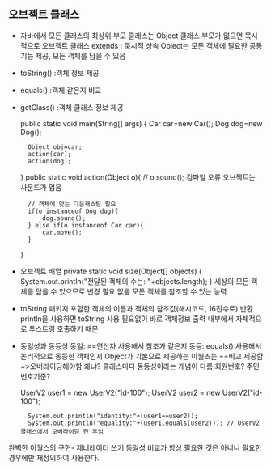 ## 오브젝트 클래스
- 자바에서 모든 클래스의 최상위 부모 클래스는 Object 클래스
부모가 없으면 묵시적으로 오브젝트 클래스 extends : 묵시적 상속
Object는 모든 객체에 필요한 공통 기능 제공, 모든 객체를 담을 수 있음
- toString() :객체 정보 제공
- equals() :객체 같은지 비교
- getClass() :객체 클래스 정보 제공

	public static void main(String[] args) {
        Car car=new Car();
        Dog dog=new Dog();

        Object obj=car;
        action(car);
        action(dog);
    }
    public static void action(Object o){
        // o.sound(); 컴파일 오류 오브젝트는 사운드가 업음

        // 객체에 맞는 다운캐스팅 필요
        if(o instanceof Dog dog){
            dog.sound();
        } else if(o instanceof Car car){
            car.move();
        }
    }

- 오브젝트 배열
private static void size(Object[] objects) {
        System.out.println("전달된 객체의 수는: "+objects.length);
    }
세상의 모든 객체를 담을 수 있으므로 변경 필요 없음 모든 객체를 참조할 수 있는 능력

- toString
패키지 포함한 객체의 이름과 객체의 참조값(해시코드, 16진수로) 반환
println을 사용하면 toString 사용 필요없이 바로 객체정보 출력 내부에서 자체적으로 투스트링 호출하기 때문

- 동일성과 동등성
동일: ==연산자 사용해서 참조가 같은지
동등: equals() 사용해서 논리적으로 동등한 객체인지
Object가 기본으로 제공하는 이퀄즈는 ==비교 제공함=>오버라이딩해야함
왜냐? 클래스마다 동등성이라는 개념이 다름 회원번호? 주민번호기준?

	UserV2 user1 = new UserV2("id-100");
        UserV2 user2 = new UserV2("id-100");

        System.out.println("identity:"+(user1==user2));
        System.out.println("equality:"+(user1.equals(user2))); // UserV2 클래스에서 오버라이딩 한 후임

완벽한 이퀄스의 구현- 제너레이터 쓰기
동일성 비교가 항상 필요한 것은 아니니 필요한 경우에만 재정의하여 사용한다. 

